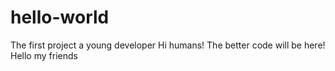 # hello-world

The first project a young developer
Hi humans!
The better code will be here!
Hello my friends
